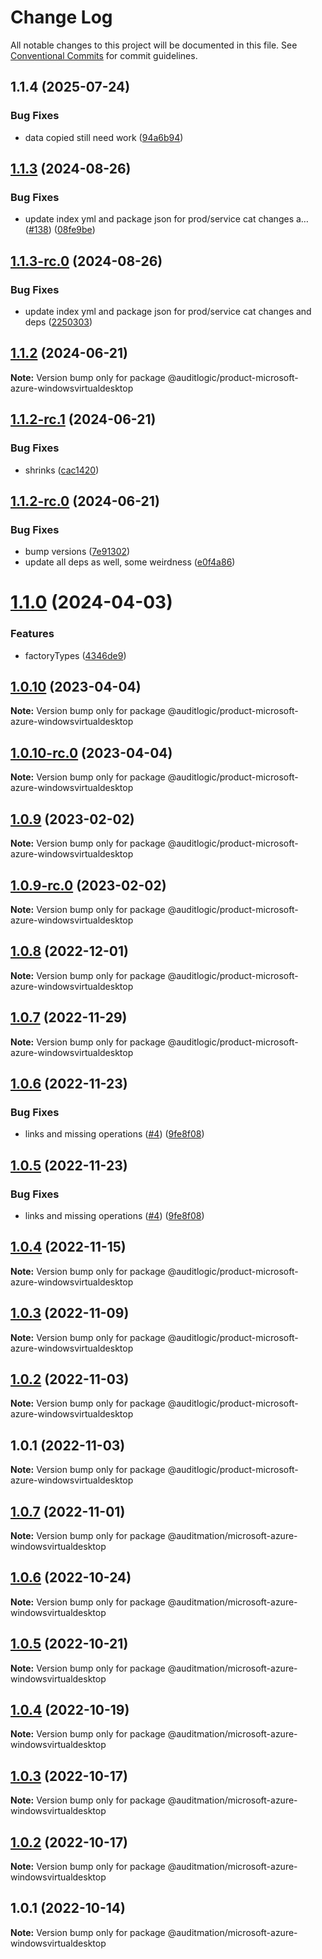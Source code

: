 # Change Log

All notable changes to this project will be documented in this file.
See [Conventional Commits](https://conventionalcommits.org) for commit guidelines.

## 1.1.4 (2025-07-24)


### Bug Fixes

* data copied still need work ([94a6b94](https://github.com/zerobias-org/product/commit/94a6b942fb0516367548599d739529536132755a))





## [1.1.3](https://github.com/auditlogic/product/compare/@auditlogic/product-microsoft-azure-windowsvirtualdesktop@1.1.2...@auditlogic/product-microsoft-azure-windowsvirtualdesktop@1.1.3) (2024-08-26)


### Bug Fixes

* update index yml and package json for prod/service cat changes a… ([#138](https://github.com/auditlogic/product/issues/138)) ([08fe9be](https://github.com/auditlogic/product/commit/08fe9beb1c8457462a19bc69caa02e6212d97e1a))





## [1.1.3-rc.0](https://github.com/auditlogic/product/compare/@auditlogic/product-microsoft-azure-windowsvirtualdesktop@1.1.2...@auditlogic/product-microsoft-azure-windowsvirtualdesktop@1.1.3-rc.0) (2024-08-26)


### Bug Fixes

* update index yml and package json for prod/service cat changes and deps ([2250303](https://github.com/auditlogic/product/commit/225030363a363608240135b7ebed386b28f01e4b))





## [1.1.2](https://github.com/auditlogic/product/compare/@auditlogic/product-microsoft-azure-windowsvirtualdesktop@1.1.2-rc.1...@auditlogic/product-microsoft-azure-windowsvirtualdesktop@1.1.2) (2024-06-21)

**Note:** Version bump only for package @auditlogic/product-microsoft-azure-windowsvirtualdesktop





## [1.1.2-rc.1](https://github.com/auditlogic/product/compare/@auditlogic/product-microsoft-azure-windowsvirtualdesktop@1.1.2-rc.0...@auditlogic/product-microsoft-azure-windowsvirtualdesktop@1.1.2-rc.1) (2024-06-21)


### Bug Fixes

* shrinks ([cac1420](https://github.com/auditlogic/product/commit/cac14200fefcd8183ab69fe89a47bd3f70f563e9))





## [1.1.2-rc.0](https://github.com/auditlogic/product/compare/@auditlogic/product-microsoft-azure-windowsvirtualdesktop@1.1.0...@auditlogic/product-microsoft-azure-windowsvirtualdesktop@1.1.2-rc.0) (2024-06-21)


### Bug Fixes

* bump versions ([7e91302](https://github.com/auditlogic/product/commit/7e913023b8b312150ed7762c32fbbe616be71de5))
* update all deps as well, some weirdness ([e0f4a86](https://github.com/auditlogic/product/commit/e0f4a864714e2d3de6bbf3da014d5312fe53be2f))





# [1.1.0](https://github.com/auditlogic/product/compare/@auditlogic/product-microsoft-azure-windowsvirtualdesktop@1.0.10...@auditlogic/product-microsoft-azure-windowsvirtualdesktop@1.1.0) (2024-04-03)


### Features

* factoryTypes ([4346de9](https://github.com/auditlogic/product/commit/4346de92693aee892fccf725338ffc7b80ab182b))





## [1.0.10](https://github.com/auditlogic/product/compare/@auditlogic/product-microsoft-azure-windowsvirtualdesktop@1.0.9...@auditlogic/product-microsoft-azure-windowsvirtualdesktop@1.0.10) (2023-04-04)

**Note:** Version bump only for package @auditlogic/product-microsoft-azure-windowsvirtualdesktop





## [1.0.10-rc.0](https://github.com/auditlogic/product/compare/@auditlogic/product-microsoft-azure-windowsvirtualdesktop@1.0.9...@auditlogic/product-microsoft-azure-windowsvirtualdesktop@1.0.10-rc.0) (2023-04-04)

**Note:** Version bump only for package @auditlogic/product-microsoft-azure-windowsvirtualdesktop





## [1.0.9](https://github.com/auditlogic/product/compare/@auditlogic/product-microsoft-azure-windowsvirtualdesktop@1.0.8...@auditlogic/product-microsoft-azure-windowsvirtualdesktop@1.0.9) (2023-02-02)

**Note:** Version bump only for package @auditlogic/product-microsoft-azure-windowsvirtualdesktop





## [1.0.9-rc.0](https://github.com/auditlogic/product/compare/@auditlogic/product-microsoft-azure-windowsvirtualdesktop@1.0.8...@auditlogic/product-microsoft-azure-windowsvirtualdesktop@1.0.9-rc.0) (2023-02-02)

**Note:** Version bump only for package @auditlogic/product-microsoft-azure-windowsvirtualdesktop





## [1.0.8](https://github.com/auditlogic/product/compare/@auditlogic/product-microsoft-azure-windowsvirtualdesktop@1.0.7...@auditlogic/product-microsoft-azure-windowsvirtualdesktop@1.0.8) (2022-12-01)

**Note:** Version bump only for package @auditlogic/product-microsoft-azure-windowsvirtualdesktop





## [1.0.7](https://github.com/auditlogic/product/compare/@auditlogic/product-microsoft-azure-windowsvirtualdesktop@1.0.6...@auditlogic/product-microsoft-azure-windowsvirtualdesktop@1.0.7) (2022-11-29)

**Note:** Version bump only for package @auditlogic/product-microsoft-azure-windowsvirtualdesktop





## [1.0.6](https://github.com/auditlogic/product/compare/@auditlogic/product-microsoft-azure-windowsvirtualdesktop@1.0.4...@auditlogic/product-microsoft-azure-windowsvirtualdesktop@1.0.6) (2022-11-23)


### Bug Fixes

* links and missing operations ([#4](https://github.com/auditlogic/product/issues/4)) ([9fe8f08](https://github.com/auditlogic/product/commit/9fe8f08fe7c57fdb79f991ac35bd6ac2e7dcad38))





## [1.0.5](https://github.com/auditlogic/product/compare/@auditlogic/product-microsoft-azure-windowsvirtualdesktop@1.0.4...@auditlogic/product-microsoft-azure-windowsvirtualdesktop@1.0.5) (2022-11-23)


### Bug Fixes

* links and missing operations ([#4](https://github.com/auditlogic/product/issues/4)) ([9fe8f08](https://github.com/auditlogic/product/commit/9fe8f08fe7c57fdb79f991ac35bd6ac2e7dcad38))





## [1.0.4](https://github.com/auditlogic/product/compare/@auditlogic/product-microsoft-azure-windowsvirtualdesktop@1.0.3...@auditlogic/product-microsoft-azure-windowsvirtualdesktop@1.0.4) (2022-11-15)

**Note:** Version bump only for package @auditlogic/product-microsoft-azure-windowsvirtualdesktop





## [1.0.3](https://github.com/auditlogic/product/compare/@auditlogic/product-microsoft-azure-windowsvirtualdesktop@1.0.2...@auditlogic/product-microsoft-azure-windowsvirtualdesktop@1.0.3) (2022-11-09)

**Note:** Version bump only for package @auditlogic/product-microsoft-azure-windowsvirtualdesktop





## [1.0.2](https://github.com/auditlogic/product/compare/@auditlogic/product-microsoft-azure-windowsvirtualdesktop@1.0.1...@auditlogic/product-microsoft-azure-windowsvirtualdesktop@1.0.2) (2022-11-03)

**Note:** Version bump only for package @auditlogic/product-microsoft-azure-windowsvirtualdesktop





## 1.0.1 (2022-11-03)

**Note:** Version bump only for package @auditlogic/product-microsoft-azure-windowsvirtualdesktop





## [1.0.7](https://github.com/auditmation/store-content/compare/@auditmation/microsoft-azure-windowsvirtualdesktop@1.0.6...@auditmation/microsoft-azure-windowsvirtualdesktop@1.0.7) (2022-11-01)

**Note:** Version bump only for package @auditmation/microsoft-azure-windowsvirtualdesktop





## [1.0.6](https://github.com/auditmation/store-content/compare/@auditmation/microsoft-azure-windowsvirtualdesktop@1.0.5...@auditmation/microsoft-azure-windowsvirtualdesktop@1.0.6) (2022-10-24)

**Note:** Version bump only for package @auditmation/microsoft-azure-windowsvirtualdesktop





## [1.0.5](https://github.com/auditmation/store-content/compare/@auditmation/microsoft-azure-windowsvirtualdesktop@1.0.4...@auditmation/microsoft-azure-windowsvirtualdesktop@1.0.5) (2022-10-21)

**Note:** Version bump only for package @auditmation/microsoft-azure-windowsvirtualdesktop





## [1.0.4](https://github.com/auditmation/store-content/compare/@auditmation/microsoft-azure-windowsvirtualdesktop@1.0.3...@auditmation/microsoft-azure-windowsvirtualdesktop@1.0.4) (2022-10-19)

**Note:** Version bump only for package @auditmation/microsoft-azure-windowsvirtualdesktop





## [1.0.3](https://github.com/auditmation/store-content/compare/@auditmation/microsoft-azure-windowsvirtualdesktop@1.0.2...@auditmation/microsoft-azure-windowsvirtualdesktop@1.0.3) (2022-10-17)

**Note:** Version bump only for package @auditmation/microsoft-azure-windowsvirtualdesktop





## [1.0.2](https://github.com/auditmation/store-content/compare/@auditmation/microsoft-azure-windowsvirtualdesktop@1.0.1...@auditmation/microsoft-azure-windowsvirtualdesktop@1.0.2) (2022-10-17)

**Note:** Version bump only for package @auditmation/microsoft-azure-windowsvirtualdesktop





## 1.0.1 (2022-10-14)

**Note:** Version bump only for package @auditmation/microsoft-azure-windowsvirtualdesktop

